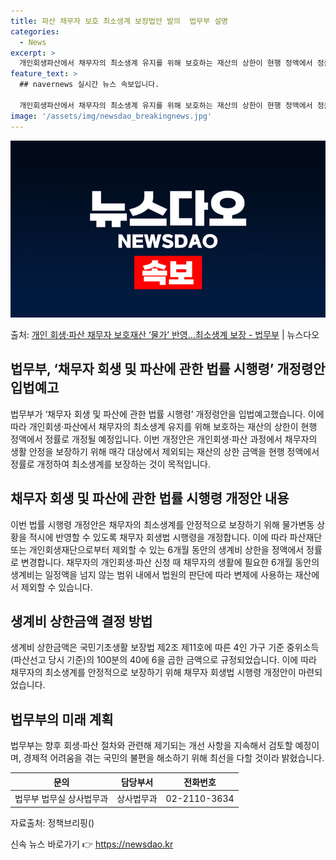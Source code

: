 ```yaml
---
title: 파산 채무자 보호 최소생계 보장법안 발의  법무부 설명
categories:
  - News
excerpt: >
  개인회생파산에서 채무자의 최소생계 유지를 위해 보호하는 재산의 상한이 현행 정액에서 정률로 개정된다. 법무부…
feature_text: >
  ## navernews 실시간 뉴스 속보입니다.

  개인회생파산에서 채무자의 최소생계 유지를 위해 보호하는 재산의 상한이 현행 정액에서 정률로 개정된다. 법무부…
image: '/assets/img/newsdao_breakingnews.jpg'
---
```


![뉴스다오 속보](/assets/img/newsdao_breakingnews.jpg)

<p>출처: <a href="https://newsdao.kr/3437" rel="dofollow">개인 회생·파산 채무자 보호재산 ‘물가’ 반영…최소생계 보장 - 법무부</a> | 뉴스다오</p>

<h2 data-ke-size="size26">법무부, ‘채무자 회생 및 파산에 관한 법률 시행령’ 개정령안 입법예고</h2>
<p data-ke-size="size16">법무부가 ‘채무자 회생 및 파산에 관한 법률 시행령’ 개정령안을 입법예고했습니다. 이에 따라 개인회생·파산에서 채무자의 최소생계 유지를 위해 보호하는 재산의 상한이 현행 정액에서 정률로 개정될 예정입니다. 이번 개정안은 개인회생·파산 과정에서 채무자의 생활 안정을 보장하기 위해 매각 대상에서 제외되는 재산의 상한 금액을 현행 정액에서 정률로 개정하여 최소생계를 보장하는 것이 목적입니다.</p>

<h2 data-ke-size="size26">채무자 회생 및 파산에 관한 법률 시행령 개정안 내용</h2>
<p data-ke-size="size16">이번 법률 시행령 개정안은 채무자의 최소생계를 안정적으로 보장하기 위해 물가변동 상황을 적시에 반영할 수 있도록 채무자 회생법 시행령을 개정합니다. 이에 따라 파산재단 또는 개인회생재단으로부터 제외할 수 있는 6개월 동안의 생계비 상한을 정액에서 정률로 변경합니다. 채무자의 개인회생·파산 신청 때 채무자의 생활에 필요한 6개월 동안의 생계비는 일정액을 넘지 않는 범위 내에서 법원의 판단에 따라 변제에 사용하는 재산에서 제외할 수 있습니다.</p>

<h2 data-ke-size="size26">생계비 상한금액 결정 방법</h2>
<p data-ke-size="size16">생계비 상한금액은 국민기초생활 보장법 제2조 제11호에 따른 4인 가구 기준 중위소득(파산선고 당시 기준)의 100분의 40에 6을 곱한 금액으로 규정되었습니다. 이에 따라 채무자의 최소생계를 안정적으로 보장하기 위해 채무자 회생법 시행령 개정안이 마련되었습니다.</p>

<h2 data-ke-size="size26">법무부의 미래 계획</h2>
<p data-ke-size="size16">법무부는 향후 회생·파산 절차와 관련해 제기되는 개선 사항을 지속해서 검토할 예정이며, 경제적 어려움을 겪는 국민의 불편을 해소하기 위해 최선을 다할 것이라 밝혔습니다.</p>

<table>
    <thead>
        <tr>
            <th>문의</th>
            <th>담당부서</th>
            <th>전화번호</th>
        </tr>
    </thead>
    <tbody>
        <tr>
            <td>법무부 법무실 상사법무과</td>
            <td>상사법무과</td>
            <td>02-2110-3634</td>
        </tr>
    </tbody>
</table>
<p data-ke-size="size16">자료출처: 정책브리핑()</p> 

신속 뉴스 바로가기 👉 <a href="https://newsdao.kr" rel="dofollow">https://newsdao.kr</a>


